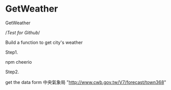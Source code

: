 # GetWeather
GetWeather


/*Test for Github*/

Build a function to get city's weather

Step1.

npm cheerio

Step2.

get the data form  中央氣象局  "http://www.cwb.gov.tw/V7/forecast/town368"

 

